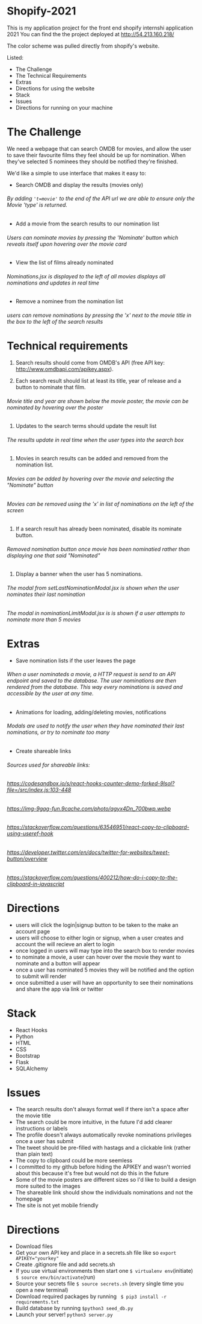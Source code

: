 # Shopify-2021

This is my application project for the front end shopify internshi application 2021
You can find the the project deployed at http://54.213.160.218/

The color scheme was pulled directly from shopify's website.

Listed:
- The Challenge
- The Technical Requirements
- Extras
- Directions for using the website
- Stack
- Issues
- Directions for running on your machine

# The Challenge

We need a webpage that can search OMDB for movies, and allow the user to save their favourite films they feel should be up for nomination.
When they've selected 5 nominees they should be notified they're finished.

We'd like a simple to use interface that makes it easy to:
- Search OMDB and display the results (movies only)
###### By adding `'t=movie'` to the end of the API url we are able to ensure only the Movie 'type' is returned.

- Add a movie from the search results to our nomination list
###### Users can nominate movies by pressing the 'Nominate' button which reveals itself upon hovering over the movie card

- View the list of films already nominated
###### Nominations.jsx  is displayed to the left of all movies displays all nominations and updates in real time

- Remove a nominee from the nomination list
###### users can remove nominations by pressing the 'x' next to the movie title in the box to the left of the search results

# Technical requirements

1. Search results should come from OMDB's API (free API key: http://www.omdbapi.com/apikey.aspx).

1. Each search result should list at least its title, year of release and a button to nominate that film.
###### Movie title and year are shown below the movie poster, the movie can be nominated by hovering over the poster

1. Updates to the search terms should update the result list
###### The results update in real time when the user types into the search box

1. Movies in search results can be added and removed from the nomination list.
###### Movies can be added by hovering over the movie and selecting the "Nominate" button
###### Movies can be removed using the 'x' in list of nominations on the left of the screen

1. If a search result has already been nominated, disable its nominate button.
###### Removed nomination button once movie has been nominatied rather than displaying one that said "Nominated"

1. Display a banner when the user has 5 nominations.
###### The modal from setLastNominationModal.jsx is shown when the user nominates their last nomination
###### The modal in nominationLimitModal.jsx is is shown if a user attempts to nominate more than 5 movies

# Extras

 - Save nomination lists if the user leaves the page
 ###### When a user nominateds a movie, a HTTP request is send to an API endpoint and saved to the database. The user nominations are then rendered from the database. This way every nominations is saved and accessible by the user at any time.
 - Animations for loading, adding/deleting movies, notifications
  ###### Modals are used to notify the user when they have nominated their last nominations, or try to nominate too many
 - Create shareable links
###### Sources used for shareable links:
###### https://codesandbox.io/s/react-hooks-counter-demo-forked-9lsol?file=/src/index.js:103-448
###### https://img-9gag-fun.9cache.com/photo/agyx4Dn_700bwp.webp
###### https://stackoverflow.com/questions/63546951/react-copy-to-clipboard-using-useref-hook
###### https://developer.twitter.com/en/docs/twitter-for-websites/tweet-button/overview
###### https://stackoverflow.com/questions/400212/how-do-i-copy-to-the-clipboard-in-javascript

# Directions
- users will click the login|signup button to be taken to the make an account page
- users will choose to either login or signup, when a user creates and account the will recieve an alert to login
- once logged in users will may type into the search box to render movies
- to nominate a movie, a user can hover over the movie they want to nominate and a button will appear
- once a user has nominated 5 movies they will be notified and the option to submit will render
- once submitted a user will have an opportunity to see their nominations and share the app via link or twitter


# Stack

- React Hooks
- Python
- HTML
- CSS
- Bootstrap
- Flask
- SQLAlchemy


# Issues

- The search results don't always format well if there isn't a space after the movie title
- The search could be more intuitive, in the future I'd add clearer instructions or labels
- The profile doesn't always automatically revoke nominations privileges once a user has submit
- The tweet should be pre-filled with hastags and a clickable link (rather than plain text)
- The copy to clipboard could be more seemless
- I committed to my github before hiding the APIKEY and wasn't worried about this because it's free but would not do this in the future
- Some of the movie posters are different sizes so I'd like to build a design more suited to the images
- The shareable link should show the individuals nominations and not the homepage
- The site is not yet mobile friendly

# Directions

- Download files
- Get your own API key and place in a secrets.sh file like so `export APIKEY="yourkey"`
- Create .gitignore file and add secrets.sh
- If you use virtual environments then start one `$ virtualenv env`(initiate) `$ source env/bin/activate`(run)
- Source your secrets file `$ source secrets.sh` (every single time you open a new terminal)
- Download required packages by running ` $ pip3 install -r requirements.txt`
- Build database by running `$python3 seed_db.py`
- Launch your server! `python3 server.py`
